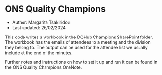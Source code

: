# ONS Quality Champions

- Author: Margarita Tsakiridou
- Last updated: 26/02/2024

This code writes a workbook in the DQHub Champions SharePoint folder. The workbook has
the emails of attendees to a meeting and the division they belong to. The output can 
be used for the attendee list we usually include at the end of the minutes.

Further notes and instructions on how to set it up and run it can be found in the 
ONS Quality Champions OneNote.
